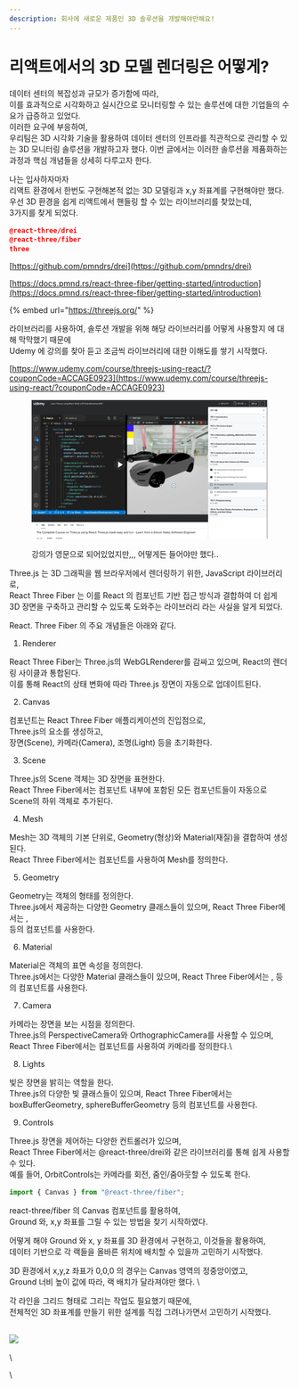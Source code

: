 ```yaml
---
description: 회사에 새로운 제품인 3D 솔루션을 개발해야만해요!
---
```


# 리액트에서의 3D 모델 렌더링은 어떻게?

데이터 센터의 복잡성과 규모가 증가함에 따라, \
이를 효과적으로 시각화하고 실시간으로 모니터링할 수 있는 솔루션에 대한 기업들의 수요가 급증하고 있었다.  \
이러한 요구에 부응하여, \
우리팀은 3D 시각화 기술을 활용하여 데이터 센터의 인프라를 직관적으로 관리할 수 있는 3D 모니터링 솔루션을 개발하고자 했다. 이번 글에서는 이러한 솔루션을 제품화하는 과정과 핵심 개념들을 상세히 다루고자 한다.

나는 입사하자마자\
리액트 환경에서 한번도 구현해본적 없는 3D 모델링과 x,y 좌표계를 구현해야만 했다.\
우선 3D 환경을 쉽게 리액트에서 핸들링 할 수 있는 라이브러리를 찾았는데, \
3가지를 찾게 되었다.

```json
@react-three/drei
@react-three/fiber
three
```

[https://github.com/pmndrs/drei](https://github.com/pmndrs/drei)

[https://docs.pmnd.rs/react-three-fiber/getting-started/introduction](https://docs.pmnd.rs/react-three-fiber/getting-started/introduction)

{% embed url="https://threejs.org/" %}

라이브러리를 사용하여, 솔루션 개발을 위해 해당 라이브러리를 어떻게 사용할지 에 대해 막막했기 때문에 \
Udemy 에 강의를 찾아 듣고 조금씩 라이브러리에 대한 이해도를 쌓기 시작했다.

[https://www.udemy.com/course/threejs-using-react/?couponCode=ACCAGE0923](https://www.udemy.com/course/threejs-using-react/?couponCode=ACCAGE0923)

<figure><img src="../.gitbook/assets/image (3).png" alt=""><figcaption><p>강의가 영문으로 되어있었지만,,, 어떻게든 들어야만 했다..</p></figcaption></figure>

Three.js 는 3D 그래픽을 웹 브라우저에서 렌더링하기 위한,  JavaScript 라이브러리로, \
React Three Fiber 는 이를 React 의 컴포넌트 기반 접근 방식과 결합하여 더 쉽게 3D 장면을 구축하고 관리할 수 있도록 도와주는 라이브러리 라는 사실을 알게 되었다.



React. Three Fiber 의 주요 개념들은 아래와 같다.



1. Renderer

React Three Fiber는 Three.js의 WebGLRenderer를 감싸고 있으며, React의 렌더링 사이클과 통합된다.\
이를 통해 React의 상태 변화에 따라 Three.js 장면이 자동으로 업데이트된다.



2. Canvas

컴포넌트는 React Three Fiber 애플리케이션의 진입점으로, \
Three.js의 요소를 생성하고, \
장면(Scene), 카메라(Camera), 조명(Light) 등을 초기화한다.



3. Scene

Three.js의 Scene 객체는 3D 장면을 표현한다.\
React Three Fiber에서는 컴포넌트 내부에 포함된 모든 컴포넌트들이 자동으로 Scene의 하위 객체로 추가된다.



4. Mesh

Mesh는 3D 객체의 기본 단위로, Geometry(형상)와 Material(재질)을 결합하여 생성된다.\
React Three Fiber에서는 컴포넌트를 사용하여 Mesh를 정의한다.



5. Geometry

Geometry는 객체의 형태를 정의한다.\
Three.js에서 제공하는 다양한 Geometry 클래스들이 있으며, React Three Fiber에서는 , \
등의 컴포넌트를 사용한다.



6. Material

Material은 객체의 표면 속성을 정의한다.\
Three.js에서는 다양한 Material 클래스들이 있으며, React Three Fiber에서는 , 등의 컴포넌트를 사용한다.



7. Camera

카메라는 장면을 보는 시점을 정의한다.\
Three.js의 PerspectiveCamera와 OrthographicCamera를 사용할 수 있으며, \
React Three Fiber에서는 컴포넌트를 사용하여 카메라를 정의한다.\


8. Lights

빛은 장면을 밝히는 역할을 한다.\
Three.js의 다양한 빛 클래스들이 있으며, React Three Fiber에서는 \
boxBufferGeometry, sphereBufferGeometry 등의 컴포넌트를 사용한다.



9. Controls

Three.js 장면을 제어하는 다양한 컨트롤러가 있으며, \
React Three Fiber에서는 @react-three/drei와 같은 라이브러리를 통해 쉽게 사용할 수 있다. \
예를 들어, OrbitControls는 카메라를 회전, 줌인/줌아웃할 수 있도록 한다.



```jsx
import { Canvas } from "@react-three/fiber";
```

react-three/fiber 의 Canvas 컴포넌트를 활용하여, \
Ground 와, x,y 좌표를 그릴 수 있는 방법을 찾기 시작하였다.



어떻게 해야 Ground 와 x, y 좌표를 3D 환경에서 구현하고, 이것들을 활용하여, \
데이터 기반으로 각 랙들을 올바른 위치에 배치할 수 있을까 고민하기 시작했다.



3D 환경에서 x,y,z 좌표가 0,0,0 의 경우는 Canvas 영역의 정중앙이였고, \
Ground 너비 높이 값에 따라, 랙 배치가 달라져야만 했다. \


각 라인을 그리드 형태로 그리는 작업도 필요했기 때문에, \
전체적인  3D 좌표계를 만들기 위한 설계를 직접 그려나가면서 고민하기 시작했다.



\
![](../.gitbook/assets/IMG\_79D004608E38-1.jpeg)





\














\
